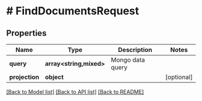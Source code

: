 # # FindDocumentsRequest

## Properties

Name | Type | Description | Notes
------------ | ------------- | ------------- | -------------
**query** | **array<string,mixed>** | Mongo data query |
**projection** | **object** |  | [optional]

[[Back to Model list]](../../README.md#models) [[Back to API list]](../../README.md#endpoints) [[Back to README]](../../README.md)
